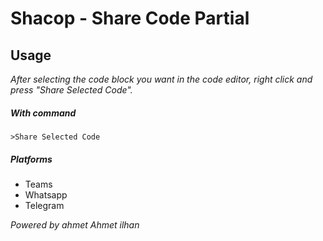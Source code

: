 # Shacop - Share Code Partial

## Usage

_After selecting the code block you want in the code editor, right click and press "Share Selected Code"._

##### With command

    >Share Selected Code

##### Platforms

- Teams
- Whatsapp
- Telegram

_Powered by ahmet Ahmet ilhan_
